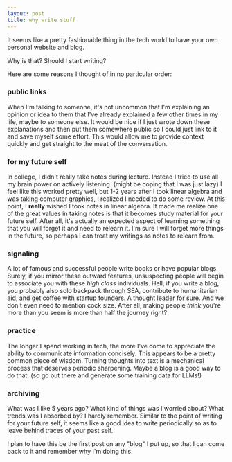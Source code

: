 ```yaml
---
layout: post
title: why write stuff
---
```


It seems like a pretty fashionable thing in the tech world to have your own personal website and blog.

Why is that? Should I start writing? 

Here are some reasons I thought of in no particular order:

### public links

When I'm talking to someone, it's not uncommon that I'm explaining an opinion or idea to them that I've already explained a few other times in my life, maybe to someone else. It would be nice if I just wrote down these explanations and then put them somewhere public so I could just link to it and save myself some effort. This would allow me to provide context quickly and get straight to the meat of the conversation.

### for my future self

In college, I didn't really take notes during lecture. Instead I tried to use all my brain power on actively listening. (might be coping that I was just lazy) I feel like this worked pretty well, but 1-2 years after I took linear algebra and was taking computer graphics, I realized I needed to do some review. At this point, I **really** wished I took notes in linear algebra. It made me realize one of the great values in taking notes is that it becomes study material for your future self. After all, it's actually an expected aspect of learning something that you will forget it and need to relearn it. I'm sure I will forget more things in the future, so perhaps I can treat my writings as notes to relearn from.

### signaling

A lot of famous and successful people write books or have popular blogs. Surely, if you mirror these outward features, unsuspecting people will begin to associate you with these _high class_ individuals. Hell, if you write a blog, you probably also solo backpack through SEA, contribute to humanitarian aid, and get coffee with startup founders. A thought leader for sure. And we don't even need to mention cock size. After all, making people _think_ you're more than you seem is more than half the journey right?

### practice

The longer I spend working in tech, the more I've come to appreciate the ability to communicate information concisely. This appears to be a pretty common piece of wisdom. Turning thoughts into text is a mechanical process that deserves periodic sharpening. Maybe a blog is a good way to do that. (so go out there and generate some training data for LLMs!)

### archiving

What was I like 5 years ago? What kind of things was I worried about? What trends was I absorbed by? I hardly remember. Similar to the point of writing for your future self, it seems like a good idea to write periodically so as to leave behind traces of your past self.



I plan to have this be the first post on any "blog" I put up, so that I can come back to it and remember why I'm doing this.
